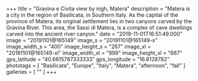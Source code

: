 +++
title = "Gravina e Civita view by nigh, Matera"
description = "Matera is a city in the region of Basilicata, in Southern Italy. As the capital of the province of Matera, its original settlement lies in two canyons carved by the Gravina River. This area, the Sassi di Matera, is a complex of cave dwellings carved into the ancient river canyon."
date = "2019-11-01T16:51:49.000"
image = "20191101@165149"
image_s = "20191101@165149-s"
image_width_s = "400"
image_height_s = "267"
image_xl = "20191101@165149-xl"
image_width_xl = "999"
image_height_xl = "667"
gps_latitude = "40.6615787333333"
gps_longitude = "16.6128782"
phototags = [ "Basilicata", "Europe", "Italy", "Matera", "afternoon", "fall" ]
galleries = [ "" ]
+++
